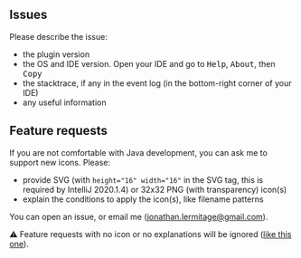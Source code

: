 ## Issues

Please describe the issue:

* the plugin version
* the OS and IDE version. Open your IDE and go to <kbd>Help</kbd>, <kbd>About</kbd>, then <kbd>Copy</kbd>
* the stacktrace, if any in the event log (in the bottom-right corner of your IDE)
* any useful information

## Feature requests

If you are not comfortable with Java development, you can ask me to support new icons. Please:

* provide SVG (with `height="16" width="16"` in the SVG tag, this is required by IntelliJ 2020.1.4) or 32x32 PNG (with
  transparency) icon(s)
* explain the conditions to apply the icon(s), like filename patterns

You can open an issue, or email me (jonathan.lermitage@gmail.com).

:warning: Feature requests with no icon or no explanations will be
ignored ([like this one](https://github.com/jonathanlermitage/intellij-extra-icons-plugin/issues/63)).
